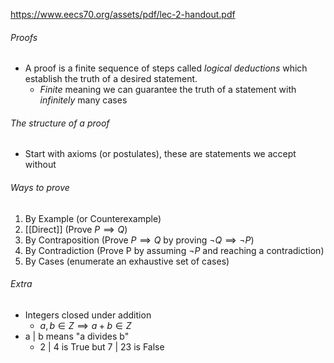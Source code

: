 https://www.eecs70.org/assets/pdf/lec-2-handout.pdf
###### Proofs
- A proof is a finite sequence of steps called *logical deductions* which establish the truth of a desired statement.
	- *Finite* meaning we can guarantee the truth of a statement with *infinitely* many cases
###### The structure of a proof
- Start with axioms (or postulates), these are statements we accept without 

###### Ways to prove
1. By Example (or Counterexample)
2. [[Direct]] (Prove $P \implies Q$)
3. By Contraposition (Prove $P \implies Q$ by proving $\neg Q \implies \neg P$)
4. By Contradiction (Prove P by assuming $\neg P$ and reaching a contradiction)
5. By Cases (enumerate an exhaustive set of cases)
###### Extra
- Integers closed under addition
	- $a, b \in Z \implies a + b \in Z$
- a | b means "a divides b"
	- 2 | 4 is True but 7 | 23 is False

